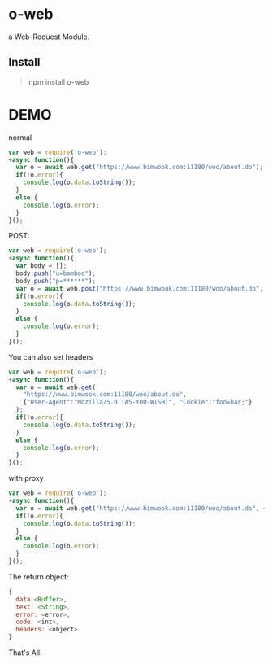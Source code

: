 # o-web
a Web-Request Module.

## Install
> npm install o-web

# DEMO

normal
```javascript
var web = require('o-web');
+async function(){
  var o = await web.get("https://www.bimwook.com:11180/woo/about.do");
  if(!o.error){
    console.log(o.data.toString());
  }
  else {
    console.log(o.error);
  }
}();
```

POST:
```javascript
var web = require('o-web');
+async function(){
  var body = [];
  body.push("u=bamboo");
  body.push("p=******");
  var o = await web.post("https://www.bimwook.com:11180/woo/about.do", body.join("&"));
  if(!o.error){
    console.log(o.data.toString());
  }
  else {
    console.log(o.error);
  }
}();
```

You can also set headers
```javascript
var web = require('o-web');
+async function(){
  var o = await web.get(
    "https://www.bimwook.com:11180/woo/about.do", 
    {"User-Agent":"Mozilla/5.0 (AS-YOU-WISH)", "Cookie":"foo=bar;"}
  );
  if(!o.error){
    console.log(o.data.toString());
  }
  else {
    console.log(o.error);
  }
}();
```
with proxy
```javascript
var web = require('o-web');
+async function(){
  var o = await web.get("https://www.bimwook.com:11180/woo/about.do", {}, "127.0.0.1:10808");
  if(!o.error){
    console.log(o.data.toString());
  }
  else {
    console.log(o.error);
  }
}();
```

The return object:
```javascript
{
  data:<Buffer>,
  text: <String>,
  error: <error>,
  code: <int>,
  headers: <object>
}
```
That's All.
